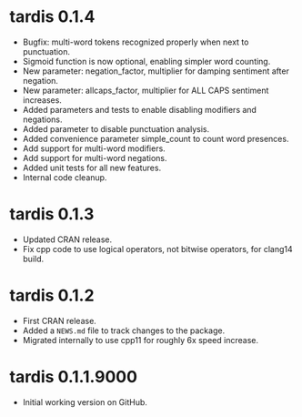 # tardis 0.1.4

* Bugfix: multi-word tokens recognized properly when next to punctuation.
* Sigmoid function is now optional, enabling simpler word counting.
* New parameter: negation_factor, multiplier for damping sentiment after negation.
* New parameter: allcaps_factor, multiplier for ALL CAPS sentiment increases.
* Added parameters and tests to enable disabling modifiers and negations.
* Added parameter to disable punctuation analysis.
* Added convenience parameter simple_count to count word presences.
* Add support for multi-word modifiers.
* Add support for multi-word negations.
* Added unit tests for all new features.
* Internal code cleanup.

# tardis 0.1.3

* Updated CRAN release.
* Fix cpp code to use logical operators, not bitwise operators, for clang14 build.

# tardis 0.1.2

* First CRAN release.
* Added a `NEWS.md` file to track changes to the package.
* Migrated internally to use cpp11 for roughly 6x speed increase.


# tardis 0.1.1.9000

* Initial working version on GitHub.
